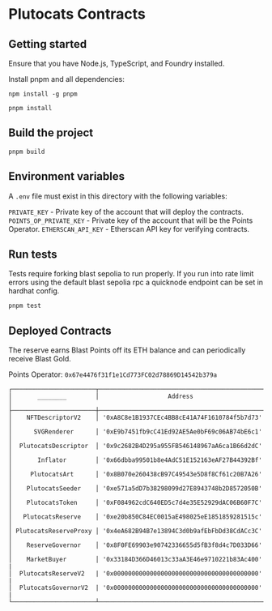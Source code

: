 # Plutocats Contracts

## Getting started
Ensure that you have Node.js, TypeScript, and Foundry installed.

Install pnpm and all dependencies:
```
npm install -g pnpm
```
```
pnpm install
```

## Build the project
```
pnpm build
```

## Environment variables
A `.env` file must exist in this directory with the following variables:

`PRIVATE_KEY` - Private key of the account that will deploy the contracts.
`POINTS_OP_PRIVATE_KEY` - Private key of the account that will be the Points Operator.
`ETHERSCAN_API_KEY` - Etherscan API key for verifying contracts.

## Run tests
Tests require forking blast sepolia to run properly. If you run into rate limit errors
using the default blast sepolia rpc a quicknode endpoint can be set in hardhat config.

```
pnpm test
```

## Deployed Contracts

The reserve earns Blast Points off its ETH balance and can periodically receive Blast Gold. 

Points Operator: `0x67e4476f31f1e1Cd773FC02d78869D14542b379a`

```
┌───────────────────────┬──────────────────────────────────────────────┬
│       ________        │                   Address                    │
├───────────────────────┼──────────────────────────────────────────────┼
│    NFTDescriptorV2    │ '0xA8C8e1B1937CEc4BB8cE41A74F1610784f5b7d73' │ 
│      SVGRenderer      │ '0xE9b7451fb9cC41Ed92AE5Ae0bF69c06AB74bE6c1' │ 
│  PlutocatsDescriptor  │ '0x9c2682B4D295a955FB546148967aA6ca1B66d2dC' │ 
│       Inflator        │ '0x66dbba99501b8e4AdC51E152163eAF27B44392Bf' │ 
│     PlutocatsArt      │ '0x8B070e260438cB97C49543e5D8f8Cf61c20B7A26' │ 
│    PlutocatsSeeder    │ '0xe571a5dD7b38298099d27E8943748b2D8572050B' │ 
│    PlutocatsToken     │ '0xF084962cdC640ED5c7d4e35E52929dAC06B60F7C' │ 
│   PlutocatsReserve    │ '0xe20b850C84EC0015aE498025eE1851859281515c' │ 
│ PlutocatsReserveProxy │ '0x4eA682B94B7e13894C3d0b9afEbFbDd38CdACc3C' │ 
│    ReserveGovernor    │ '0x8F0FE69903e90742336655d5fB3f8d4c7D033D66' │ 
│    MarketBuyer        │ '0x33184D366D46013c33aA3E46e9710221b83Ac400' |
│  PlutocatsReserveV2   | '0x0000000000000000000000000000000000000000' |
│  PlutocatsGovernorV2  | '0x0000000000000000000000000000000000000000' |
└───────────────────────┴──────────────────────────────────────────────┴
```


